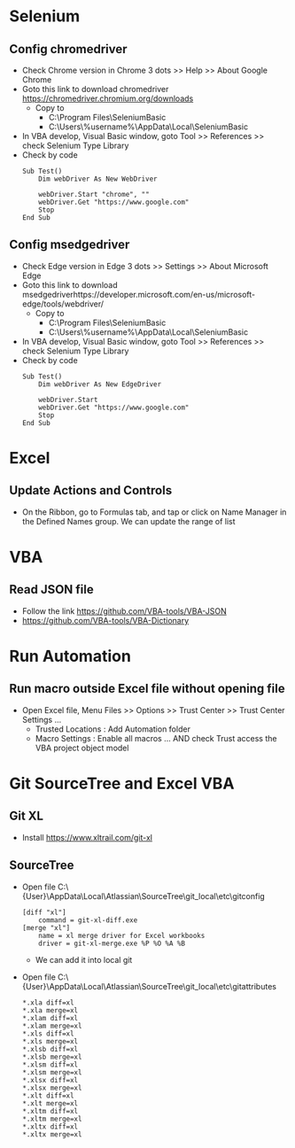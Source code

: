 # Selenium
## Config chromedriver
 - Check Chrome version in Chrome 3 dots >> Help >> About Google Chrome 
 - Goto this link to download chromedriver https://chromedriver.chromium.org/downloads
    + Copy to 
        - C:\Program Files\SeleniumBasic 
        - C:\Users\\%username%\AppData\Local\SeleniumBasic
 - In VBA develop, Visual Basic window, goto Tool >> References >> check Selenium Type Library
 - Check by code
    ```
    Sub Test()
        Dim webDriver As New WebDriver
        
        webDriver.Start "chrome", ""
        webDriver.Get "https://www.google.com"
        Stop
    End Sub
    ```
## Config msedgedriver
 - Check Edge version in Edge 3 dots >> Settings >> About Microsoft Edge  
 - Goto this link to download msedgedriverhttps://developer.microsoft.com/en-us/microsoft-edge/tools/webdriver/
    + Copy to 
        - C:\Program Files\SeleniumBasic 
        - C:\Users\\%username%\AppData\Local\SeleniumBasic
 - In VBA develop, Visual Basic window, goto Tool >> References >> check Selenium Type Library
 - Check by code
    ```
    Sub Test()
        Dim webDriver As New EdgeDriver
        
        webDriver.Start
        webDriver.Get "https://www.google.com"
        Stop
    End Sub
    ```
# Excel
## Update Actions and Controls
- On the Ribbon, go to Formulas tab, and tap or click on Name Manager in the Defined Names group. We can update the range of list
## 

# VBA
## Read JSON file
 - Follow the link https://github.com/VBA-tools/VBA-JSON
 - https://github.com/VBA-tools/VBA-Dictionary

# Run Automation
## Run macro outside Excel file without opening file
 - Open Excel file, Menu Files >> Options >> Trust Center >> Trust Center Settings ... 
    - Trusted Locations : Add Automation folder
    - Macro Settings : Enable all macros ... AND check Trust access the VBA project object model

# Git SourceTree and Excel VBA
## Git XL 
- Install https://www.xltrail.com/git-xl

## SourceTree
- Open file C:\\{User}\\AppData\Local\Atlassian\SourceTree\git_local\etc\gitconfig
    ```
    [diff "xl"]
	    command = git-xl-diff.exe
    [merge "xl"]
	    name = xl merge driver for Excel workbooks
	    driver = git-xl-merge.exe %P %O %A %B
    ```

    + We can add it into local git
- Open file C:\\{User}\\AppData\Local\Atlassian\SourceTree\git_local\etc\gitattributes
    ```
    *.xla diff=xl
    *.xla merge=xl
    *.xlam diff=xl
    *.xlam merge=xl
    *.xls diff=xl
    *.xls merge=xl
    *.xlsb diff=xl
    *.xlsb merge=xl
    *.xlsm diff=xl
    *.xlsm merge=xl
    *.xlsx diff=xl
    *.xlsx merge=xl
    *.xlt diff=xl
    *.xlt merge=xl
    *.xltm diff=xl
    *.xltm merge=xl
    *.xltx diff=xl
    *.xltx merge=xl
    ```